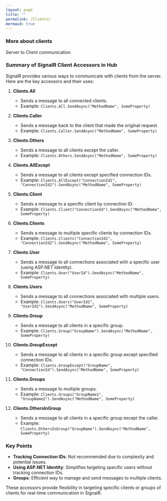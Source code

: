 ```yaml
---
layout: page
title: ""
permalink: /Clients/
mermaid: true
---
```


### More about clients 

Server to Client communication 

### Summary of SignalR Client Accessors in Hub

SignalR provides various ways to communicate with clients from the server. Here are the key accessors and their uses:

1. **Clients.All**
   - Sends a message to all connected clients.
   - Example: `Clients.All.SendAsync("MethodName", SomeProperty)`

2. **Clients.Caller**
   - Sends a message back to the client that made the original request.
   - Example: `Clients.Caller.SendAsync("MethodName", SomeProperty)`

3. **Clients.Others**
   - Sends a message to all clients except the caller.
   - Example: `Clients.Others.SendAsync("MethodName", SomeProperty)`

4. **Clients.AllExcept**
   - Sends a message to all clients except specified connection IDs.
   - Example: `Clients.AllExcept("ConnectionId1", "ConnectionId2").SendAsync("MethodName", SomeProperty)`

5. **Clients.Client**
   - Sends a message to a specific client by connection ID.
   - Example: `Clients.Client("ConnectionId").SendAsync("MethodName", SomeProperty)`

6. **Clients.Clients**
   - Sends a message to multiple specific clients by connection IDs.
   - Example: `Clients.Clients("ConnectionId1", "ConnectionId2").SendAsync("MethodName", SomeProperty)`

7. **Clients.User**
   - Sends a message to all connections associated with a specific user (using ASP.NET Identity).
   - Example: `Clients.User("UserId").SendAsync("MethodName", SomeProperty)`

8. **Clients.Users**
   - Sends a message to all connections associated with multiple users.
   - Example: `Clients.Users("UserId1", "UserId2").SendAsync("MethodName", SomeProperty)`

9. **Clients.Group**
   - Sends a message to all clients in a specific group.
   - Example: `Clients.Group("GroupName").SendAsync("MethodName", SomeProperty)`

10. **Clients.GroupExcept**
    - Sends a message to all clients in a specific group except specified connection IDs.
    - Example: `Clients.GroupExcept("GroupName", "ConnectionId").SendAsync("MethodName", SomeProperty)`

11. **Clients.Groups**
    - Sends a message to multiple groups.
    - Example: `Clients.Groups("GroupName1", "GroupName2").SendAsync("MethodName", SomeProperty)`

12. **Clients.OthersInGroup**
    - Sends a message to all clients in a specific group except the caller.
    - Example: `Clients.OthersInGroup("GroupName").SendAsync("MethodName", SomeProperty)`

### Key Points
- **Tracking Connection IDs**: Not recommended due to complexity and potential issues.
- **Using ASP.NET Identity**: Simplifies targeting specific users without tracking connection IDs.
- **Groups**: Efficient way to manage and send messages to multiple clients.

These accessors provide flexibility in targeting specific clients or groups of clients for real-time communication in SignalR.